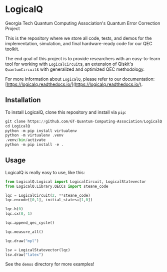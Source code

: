 # LogicalQ

Georgia Tech Quantum Computing Association's Quantum Error Correction Project

This is the repository where we store all code, tests, and demos for the implementation, simulation, and final hardware-ready code for our QEC toolkit.

The end goal of this project is to provide researchers with an easy-to-learn tool for working with `LogicalCircuit`s, an extension of Qiskit's `QuantumCircuit`s with generalized and optimized QEC methodology.

For more information about `LogicalQ`, please refer to our documentation: [https://logicalq.readthedocs.io/](https://logicalq.readthedocs.io/).

## Installation

To install LogicalQ, clone this repository and install via `pip`:
```py
git clone https://github.com/GT-Quantum-Computing-Association/LogicalQ.git
cd LogicalQ
python -m pip install virtualenv
python -m virtualenv .venv
.venv/bin/activate
python -m pip install -e .
```

## Usage

LogicalQ is really easy to use, like this:
```py
from LogicalQ.Logical import LogicalCircuit, LogicalStatevector
from LogicalQ.Library.QECCs import steane_code

lqc = LogicalCircuit(2, **steane_code)
lqc.encode([0,1], initial_states=[1,0])

lqc.h(0)
lqc.cx(0, 1)

lqc.append_qec_cycle()

lqc.measure_all()

lqc.draw("mpl")

lsv = LogicalStatevector(lqc)
lsv.draw("latex")
```
See the `demos` directory for more examples!


